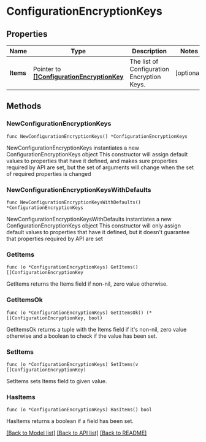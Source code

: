 # ConfigurationEncryptionKeys

## Properties

Name | Type | Description | Notes
------------ | ------------- | ------------- | -------------
**Items** | Pointer to [**[]ConfigurationEncryptionKey**](ConfigurationEncryptionKey.md) | The list of Configuration Encryption Keys. | [optional] 

## Methods

### NewConfigurationEncryptionKeys

`func NewConfigurationEncryptionKeys() *ConfigurationEncryptionKeys`

NewConfigurationEncryptionKeys instantiates a new ConfigurationEncryptionKeys object
This constructor will assign default values to properties that have it defined,
and makes sure properties required by API are set, but the set of arguments
will change when the set of required properties is changed

### NewConfigurationEncryptionKeysWithDefaults

`func NewConfigurationEncryptionKeysWithDefaults() *ConfigurationEncryptionKeys`

NewConfigurationEncryptionKeysWithDefaults instantiates a new ConfigurationEncryptionKeys object
This constructor will only assign default values to properties that have it defined,
but it doesn't guarantee that properties required by API are set

### GetItems

`func (o *ConfigurationEncryptionKeys) GetItems() []ConfigurationEncryptionKey`

GetItems returns the Items field if non-nil, zero value otherwise.

### GetItemsOk

`func (o *ConfigurationEncryptionKeys) GetItemsOk() (*[]ConfigurationEncryptionKey, bool)`

GetItemsOk returns a tuple with the Items field if it's non-nil, zero value otherwise
and a boolean to check if the value has been set.

### SetItems

`func (o *ConfigurationEncryptionKeys) SetItems(v []ConfigurationEncryptionKey)`

SetItems sets Items field to given value.

### HasItems

`func (o *ConfigurationEncryptionKeys) HasItems() bool`

HasItems returns a boolean if a field has been set.


[[Back to Model list]](../README.md#documentation-for-models) [[Back to API list]](../README.md#documentation-for-api-endpoints) [[Back to README]](../README.md)



